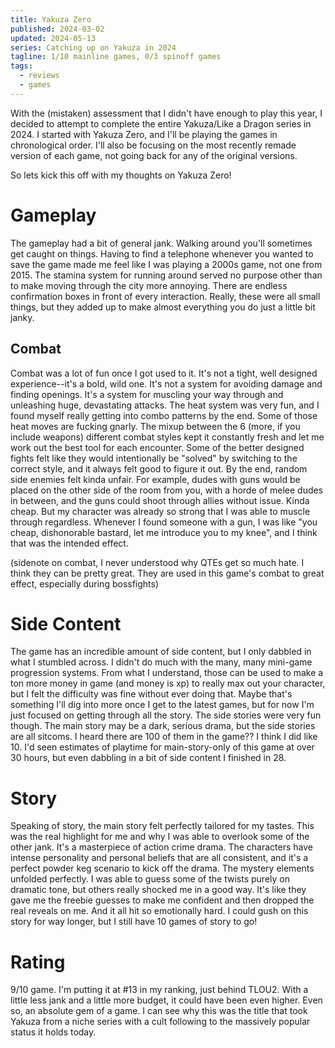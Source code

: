 ```yaml
---
title: Yakuza Zero
published: 2024-03-02
updated: 2024-05-13
series: Catching up on Yakuza in 2024
tagline: 1/10 mainline games, 0/3 spinoff games
tags:
  - reviews
  - games
---
```


With the (mistaken) assessment that I didn't have enough to play this year, I
decided to attempt to complete the entire Yakuza/Like a Dragon series in 2024. I
started with Yakuza Zero, and I'll be playing the games in chronological order.
I'll also be focusing on the most recently remade version of each game, not
going back for any of the original versions.

So lets kick this off with my thoughts on Yakuza Zero!

# Gameplay

The gameplay had a bit of general jank. Walking around you'll sometimes get
caught on things. Having to find a telephone whenever you wanted to save the
game made me feel like I was playing a 2000s game, not one from 2015. The
stamina system for running around served no purpose other than to make moving
through the city more annoying. There are endless confirmation boxes in front of
every interaction. Really, these were all small things, but they added up to
make almost everything you do just a little bit janky.

## Combat

Combat was a lot of fun once I got used to it. It's not a tight, well designed
experience--it's a bold, wild one. It's not a system for avoiding damage and
finding openings. It's a system for muscling your way through and unleashing
huge, devastating attacks. The heat system was very fun, and I found myself
really getting into combo patterns by the end. Some of those heat moves are
fucking gnarly. The mixup between the 6 (more, if you include weapons) different
combat styles kept it constantly fresh and let me work out the best tool for
each encounter. Some of the better designed fights felt like they would
intentionally be "solved" by switching to the correct style, and it always felt
good to figure it out. By the end, random side enemies felt kinda unfair. For
example, dudes with guns would be placed on the other side of the room from you,
with a horde of melee dudes in between, and the guns could shoot through allies
without issue. Kinda cheap. But my character was already so strong that I was
able to muscle through regardless. Whenever I found someone with a gun, I was
like "you cheap, dishonorable bastard, let me introduce you to my knee", and I
think that was the intended effect.

(sidenote on combat, I never understood why QTEs get so much hate. I think they
can be pretty great. They are used in this game's combat to great effect,
especially during bossfights)

# Side Content

The game has an incredible amount of side content, but I only dabbled in what I
stumbled across. I didn't do much with the many, many mini-game progression
systems. From what I understand, those can be used to make a ton more money in
game (and money is xp) to really max out your character, but I felt the
difficulty was fine without ever doing that. Maybe that's something I'll dig
into more once I get to the latest games, but for now I'm just focused on
getting through all the story. The side stories were very fun though. The main
story may be a dark, serious drama, but the side stories are all sitcoms. I
heard there are 100 of them in the game?? I think I did like 10. I'd seen
estimates of playtime for main-story-only of this game at over 30 hours, but
even dabbling in a bit of side content I finished in 28.

# Story

Speaking of story, the main story felt perfectly tailored for my tastes. This
was the real highlight for me and why I was able to overlook some of the other
jank. It's a masterpiece of action crime drama. The characters have intense
personality and personal beliefs that are all consistent, and it's a perfect
powder keg scenario to kick off the drama. The mystery elements unfolded
perfectly. I was able to guess some of the twists purely on dramatic tone, but
others really shocked me in a good way. It's like they gave me the freebie
guesses to make me confident and then dropped the real reveals on me. And it all
hit so emotionally hard. I could gush on this story for way longer, but I still
have 10 games of story to go!

# Rating

9/10 game. I'm putting it at #13 in my ranking, just behind TLOU2. With a little
less jank and a little more budget, it could have been even higher. Even so, an
absolute gem of a game. I can see why this was the title that took Yakuza from a
niche series with a cult following to the massively popular status it holds
today.
